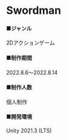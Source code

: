 # Swordman

#### ■ジャンル

2Dアクションゲーム


#### ■制作期間

2022.8.6～2022.8.14


#### ■制作人数

個人制作


#### ■開発環境

Unity 2021.3 (LTS)
